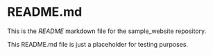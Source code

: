 # README.md

This is the *README* markdown file for the sample_website repository.

This README.md file is just a placeholder for testing purposes.


